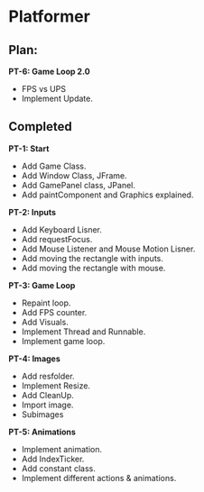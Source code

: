 ﻿# Platformer

## Plan:
**PT-6: Game Loop 2.0**
- FPS vs UPS
- Implement Update.

## Completed
**PT-1: Start**
- Add Game Class.
- Add Window Class, JFrame.
- Add GamePanel class, JPanel.
- Add paintComponent and Graphics explained.

**PT-2: Inputs**
- Add Keyboard Lisner.
- Add requestFocus.
- Add Mouse Listener and Mouse Motion Lisner.
- Add moving the rectangle with inputs.
- Add moving the rectangle with mouse.

**PT-3: Game Loop**
- Repaint loop.
- Add FPS counter.
- Add Visuals.
- Implement Thread and Runnable.
- Implement game loop.

**PT-4: Images**
- Add resfolder.
- Implement Resize.
- Add CleanUp.
- Import image.
- Subimages

**PT-5: Animations**
- Implement animation.
- Add IndexTicker.
- Add constant class.
- Implement different actions & animations.
